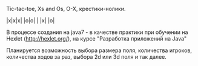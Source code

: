 Tic-tac-toe, Xs and Os, O-X, крестики-нолики.

|x|x|x|
|o|o| |
|x| |o|

В процессе создания на java7 - в качестве практики при обучении
на Hexlet (http://hexlet.org/), на курсе "Разработка приложений на Java"

Планируется возможность выбора размера поля, количества игроков,
количества ходов за раз, выбора 2d или 3d поля и так далее.
